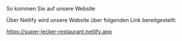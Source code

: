 So kommen Sie auf unsere Website

Über Netlify wird unsere Website über folgenden Link bereitgestellt:

https://super-lecker-restaurant.netlify.app
